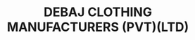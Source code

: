 ---
title: "DEBAJ CLOTHING MANUFACTURERS (PVT)(LTD)"
url: /karachi/debaj-clothing-manufacturers-pvt-ltd/
shop: Kleidung
---